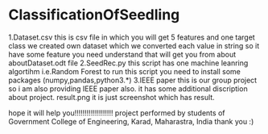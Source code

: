# ClassificationOfSeedling
1.Dataset.csv
this is csv file in which you will get 5 features and one target class
we created own dataset which we converted each value in string so it have some feature you need understand
that will get you from about aboutDataset.odt file
2.SeedRec.py
this script has one machine leanring algortihm i.e.Random Forest
to run this script you need to install some packages (numpy,pandas,python3.*)
3.IEEE paper
this is our group project so i am also providing IEEE paper also.
it has some additional discription about project.
result.png
it is just screenshot which has result.

hope it will help you!!!!!!!!!!!!!!!!!!!
project performed by students of 
Government College of Engineering, Karad, Maharastra, India
thank you :)
